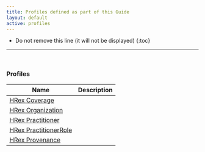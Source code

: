 ```yaml
---
title: Profiles defined as part of this Guide
layout: default
active: profiles
---
```


<!-- { :.no_toc } -->

<!-- TOC  the css styling for this is \pages\assets\css\project.css under 'markdown-toc'-->

* Do not remove this line (it will not be displayed)
{:toc}

<!-- end TOC -->

---
<br />

### Profiles

<table>
<thead>
<tr>
<th>Name</th>
<th>Description</th>
</tr>
</thead>
<tbody>
<tr>
<td><a href="StructureDefinition-hrex-coverage.html">HRex Coverage</a></td>
<td></td>
</tr>
<tr>
<td><a href="StructureDefinition-hrex-organization.html">HRex Organization</a></td>
<td></td>
</tr>
<tr>
<td><a href="StructureDefinition-hrex-practitioner.html">HRex Practitioner</a></td>
<td></td>
</tr>
<tr>
<td><a href="StructureDefinition-hrex-practitionerrole.html">HRex PractitionerRole</a></td>
<td></td>
</tr>
<tr>
<td><a href="StructureDefinition-hrex-provenance.html">HRex Provenance</a></td>
<td></td>
</tr>
</tbody>
</table>


